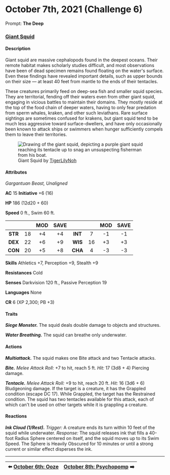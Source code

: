 # October 7th, 2021 (Challenge 6)

Prompt: **The Deep**

### [Giant Squid](https://github.com/mpanighetti/dnd5e-monsters/blob/main/beasts/giant-squid.md)

#### Description

Giant squid are massive cephalopods found in the deepest oceans. Their remote habitat makes scholarly studies difficult, and most observations have been of dead specimen remains found floating on the water's surface. Even these findings have revealed important details, such as upper bounds on their size — at least 40 feet from mantle to the ends of their tentacles.

These creatures primarily feed on deep-sea fish and smaller squid species. They are territorial, fending off their waters even from other giant squid, engaging in vicious battles to maintain their domains. They mostly reside at the top of the food chain of deeper waters, having to only fear predation from sperm whales, kraken, and other such leviathans. Rare surface sightings are sometimes confused for krakens, but giant squid tend to be much less aggressive toward surface-dwellers, and have only occasionally been known to attack ships or swimmers when hunger sufficiently compels them to leave their territories.

<figure>
  <img src="artwork/giant-squid-tigerlilynoh.png" alt="Drawing of the giant squid, depicting a purple giant squid reaching its tentacle up to snag an unsuspecting fisherman from his boat." />
  <figcaption>Giant Squid by <a href="https://tigerlilynoh.tumblr.com/">TigerLilyNoh</a></figcaption>
</figure>

#### Attributes

_Gargantuan Beast, Unaligned_

**AC** 15 **Initiative** +6 (16)

**HP** 186 (12d20 + 60)

**Speed** 0 ft., Swim 60 ft.

|       |   | MOD | SAVE |       |   | MOD | SAVE |
|:-----:|:-:|:---:|:----:|:-----:|:-:|:---:|:----:|
|**STR**|18 | +4  |  +4  |**INT**| 7 | -1  |  -1  |
|**DEX**|22 | +6  |  +9  |**WIS**|16 | +3  |  +3  |
|**CON**|20 | +5  |  +8  |**CHA**| 4 | -3  |  -3  |

**Skills** Athletics +7, Perception +9, Stealth +9

**Resistances** Cold

**Senses** Darkvision 120 ft., Passive Perception 19

**Languages** None

**CR** 6 (XP 2,300; PB +3)

#### Traits

_**Siege Monster.**_ The squid deals double damage to objects and structures.

_**Water Breathing.**_ The squid can breathe only underwater.

#### Actions

_**Multiattack.**_ The squid makes one Bite attack and two Tentacle attacks.

_**Bite.** Melee Attack Roll:_ +7 to hit, reach 5 ft. _Hit:_ 17 (3d8 + 4) Piercing damage.

_**Tentacle.** Melee Attack Roll:_ +9 to hit, reach 20 ft. _Hit:_ 16 (3d6 + 6) Bludgeoning damage. If the target is a creature, it has the Grappled condition (escape DC 17). While Grappled, the target has the Restrained condition. The squid has two tentacles available for this attack, each of which can't be used on other targets while it is grappling a creature.

#### Reactions

_**Ink Cloud (1/Rest).** Trigger:_ A creature ends its turn within 10 feet of the squid while underwater. _Response:_ The squid releases ink that fills a 40-foot Radius Sphere centered on itself, and the squid moves up to its Swim Speed. The Sphere is Heavily Obscured for 10 minutes or until a strong current or similar effect disperses the ink.

---

| ⬅️ [October 6th: Ooze](2021-10-06-ooze.md) | [October 8th: Psychopomp](2021-10-08-psychopomp.md) ➡️ |
|:-|-:|
